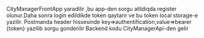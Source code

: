 CityManagerFrontApp yaradilir ,bu app-den sorgu atildiqda register olunur.Daha sonra login edildikde token qaytarir ve bu token local storage-e yazilir.
Postmanda header hissesinde key=>authentification,value=>bearer {token} yazilib sorgu gonderilir 
Backend kodu CityManagerApi-den gelir
